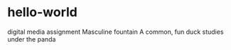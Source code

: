 # hello-world
digital media assignment
Masculine fountain
A common, fun duck studies
under the panda

